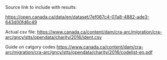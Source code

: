Source link to include with results:

https://open.canada.ca/data/en/dataset/7ef067c4-07a8-4882-ade3-643d00fd6c49

Actual csv file:
https://www.canada.ca/content/dam/cra-arc/migration/cra-arc/gncy/stts/opendata/charity/2016/ident.csv

Guide on catgory codes
https://www.canada.ca/content/dam/cra-arc/migration/cra-arc/gncy/stts/opendata/charity/2016/codelist-en.pdf

